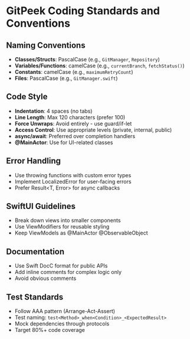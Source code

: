 # GitPeek Coding Standards and Conventions

## Naming Conventions
- **Classes/Structs**: PascalCase (e.g., `GitManager`, `Repository`)
- **Variables/Functions**: camelCase (e.g., `currentBranch`, `fetchStatus()`)
- **Constants**: camelCase (e.g., `maximumRetryCount`)
- **Files**: PascalCase (e.g., `GitManager.swift`)

## Code Style
- **Indentation**: 4 spaces (no tabs)
- **Line Length**: Max 120 characters (prefer 100)
- **Force Unwraps**: Avoid entirely - use guard/if-let
- **Access Control**: Use appropriate levels (private, internal, public)
- **async/await**: Preferred over completion handlers
- **@MainActor**: Use for UI-related classes

## Error Handling
- Use throwing functions with custom error types
- Implement LocalizedError for user-facing errors
- Prefer Result<T, Error> for async callbacks

## SwiftUI Guidelines
- Break down views into smaller components
- Use ViewModifiers for reusable styling
- Keep ViewModels as @MainActor @ObservableObject

## Documentation
- Use Swift DocC format for public APIs
- Add inline comments for complex logic only
- Avoid obvious comments

## Test Standards
- Follow AAA pattern (Arrange-Act-Assert)
- Test naming: `test<Method>_when<Condition>_<ExpectedResult>`
- Mock dependencies through protocols
- Target 80%+ code coverage